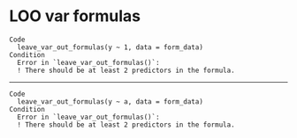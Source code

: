 # LOO var formulas

    Code
      leave_var_out_formulas(y ~ 1, data = form_data)
    Condition
      Error in `leave_var_out_formulas()`:
      ! There should be at least 2 predictors in the formula.

---

    Code
      leave_var_out_formulas(y ~ a, data = form_data)
    Condition
      Error in `leave_var_out_formulas()`:
      ! There should be at least 2 predictors in the formula.

